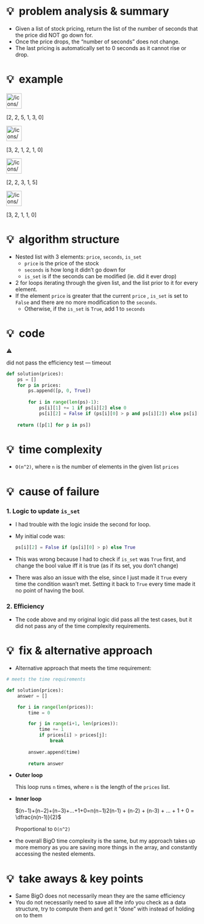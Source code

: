 # 💡  problem analysis & summary

- Given a list of stock pricing, return the list of the number of seconds that the price did NOT go down for.
- Once the price drops, the “number of seconds” does not change.
- The last pricing is automatically set to 0 seconds as it cannot rise or drop.

# 💡  example

<aside>
<img src="/icons/arrow-right-line_gray.svg" alt="/icons/arrow-right-line_gray.svg" width="40px" />

[2, 2, 5, 1, 3, 0]

</aside>

<aside>
<img src="/icons/sign-out_gray.svg" alt="/icons/sign-out_gray.svg" width="40px" />

[3, 2, 1, 2, 1, 0]

</aside>

<aside>
<img src="/icons/arrow-right-line_gray.svg" alt="/icons/arrow-right-line_gray.svg" width="40px" />

[2, 2, 3, 1, 5]

</aside>

<aside>
<img src="/icons/sign-out_gray.svg" alt="/icons/sign-out_gray.svg" width="40px" />

[3, 2, 1, 1, 0]

</aside>

# 💡  algorithm structure

- Nested list with 3 elements: `price`, `seconds`, `is_set`
    - `price` is the price of the stock
    - `seconds` is how long it didn’t go down for
    - `is_set` is if the seconds can be modified (ie. did it ever drop)
- 2 for loops iterating through the given list, and the list prior to it for every element.
- If the element `price` is greater that the current `price` , `is_set` is set to `False` and there are no more modification to the `seconds`.
    - Otherwise, if the `is_set` is `True`, add 1 to `seconds`

# 💡  code

<aside>
⚠️

did not pass the efficiency test — timeout

</aside>

```python
def solution(prices):
    ps = []
    for p in prices:
        ps.append([p, 0, True])
        
        for i in range(len(ps)-1):
            ps[i][1] += 1 if ps[i][2] else 0
            ps[i][2] = False if (ps[i][0] > p and ps[i][2]) else ps[i][2]
            
    return ([p[1] for p in ps])
```

# 💡  time complexity

- `O(n^2)`, where `n` is the number of elements in the given list `prices`

# 💡  cause of failure

### 1. Logic to update `is_set`

- I had trouble with the logic inside the second for loop.
- My initial code was:
    
    ```python
    ps[i][2] = False if (ps[i][0] > p) else True
    ```
    
- This was wrong because I had to check if `is_set` was `True` first, and change the bool value iff it is true (as if its set, you don’t change)
- There was also an issue with the else, since I just made it `True` every time the condition wasn’t met. Setting it back to `True` every time made it no point of having the bool.

### 2. Efficiency

- The code above and my original logic did pass all the test cases, but it did not pass any of the time complexity requirements.

# 💡  fix & alternative approach

- Alternative approach that meets the time requirement:

```python
# meets the time requirements

def solution(prices):
    answer = []

    for i in range(len(prices)):
        time = 0

        for j in range(i+1, len(prices)):
            time += 1
            if prices[i] > prices[j]:
                break
        
        answer.append(time)
        
		return answer
```

- **Outer loop**
    
    This loop runs `n` times, where `n` is the length of the `prices` list.
    
- **Inner loop**
    
    $(n−1)+(n−2)+(n−3)+...+1+0=n(n−1)2(n-1) + (n-2) + (n-3) + ... + 1 + 0 = \dfrac{n(n-1)}{2}$
    
    Proportional to `O(n^2)`
    

- the overall BigO time complexity is the same, but my approach takes up more memory as you are saving more things in the array, and constantly accessing the nested elements.

# 💡  take aways & key points

- Same BigO does not necessarily mean they are the same efficiency
- You do not necessarily need to save all the info you check as a data structure, try to compute them and get it “done” with instead of holding on to them